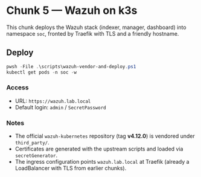 # Chunk 5 — Wazuh on k3s

This chunk deploys the Wazuh stack (indexer, manager, dashboard) into namespace `soc`,
fronted by Traefik with TLS and a friendly hostname.

## Deploy
```powershell
pwsh -File .\scripts\wazuh-vendor-and-deploy.ps1
kubectl get pods -n soc -w
```

### Access

- URL: `https://wazuh.lab.local`
- Default login: `admin` / `SecretPassword`

### Notes

- The official `wazuh-kubernetes` repository (tag **v4.12.0**) is vendored under `third_party/`.
- Certificates are generated with the upstream scripts and loaded via `secretGenerator`.
- The ingress configuration points `wazuh.lab.local` at Traefik (already a LoadBalancer with TLS from earlier chunks).
